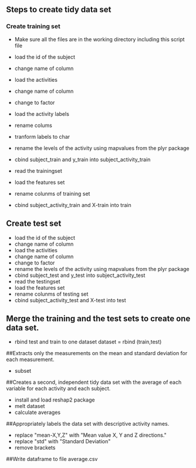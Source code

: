 ##              Steps to create tidy data set

### Create training set

* Make sure all the files are in the working directory including this script file


* load the id of the subject
* change name of column
* load the activities
* change name of column
* change to factor
* load the activity labels
* rename colums
* tranform labels to char
* rename the levels of the activity using mapvalues from the plyr package
* cbind subject_train and y_train into subject_activity_train 
* read the trainingset
* load the features set
* rename colunms of training set
* cbind subject_activity_train and X-train into train


## Create test set

* load the id of the subject
* change name of column
* load the activities
* change name of column
* change to factor
* rename the levels of the activity using mapvalues from the plyr package
* cbind subject_test and y_test into subject_activity_test 
* read the testingset
* load the features set
* rename colunms of testing set
* cbind subject_activity_test and X-test into test



## Merge the training and the test sets to create one data set.

* rbind test and train to one dataset
dataset = rbind (train,test)

##Extracts only the measurements on the mean and standard deviation for each measurement. 

* subset

##Creates a second, independent tidy data set with the average of each variable for each activity and each subject. 

* install and load reshap2 package
* melt dataset
* calculate averages


##Appropriately labels the data set with descriptive activity names.

* replace "mean-X,Y,Z" with "Mean value  X, Y and Z directions."
* replace "std" with "Standard Deviation"
* remove brackets

##Write dataframe to file average.csv




